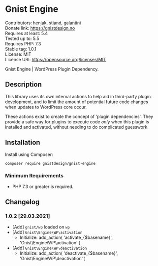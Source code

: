 # Gnist Engine

Contributors: henjak, stiand, galantini  
Donate link: https://gnistdesign.no  
Requires at least: 5.4  
Tested up to: 5.5  
Requires PHP: 7.3  
Stable tag: 1.0.1  
License: MIT  
License URI: https://opensource.org/licenses/MIT  

Gnist Engine | WordPress Plugin Dependency.   

## Description

This library uses its own internal actions to help aid in third-party plugin
development, and to limit the amount of potential future code changes when
updates to WordPress core occur.

These actions exist to create the concept of 'plugin dependencies'. They
provide a safe way for plugins to execute code *only* when this plugin is
installed and activated, without needing to do complicated guesswork.

## Installation

Install using Composer:

`composer require gnistdesign/gnist-engine`

### Minimum Requirements

* PHP 7.3 or greater is required.

## Changelog

### 1.0.2 [29.03.2021]

* [Add] `gnist/wp` loaded on `wp`
* [Add] `Gnist\Engine\WP\activation`
  * Initialize: add_action( 'activate_{$basename}', 'Gnist\Engine\WP\activation' )
* [Add] `Gnist\Engine\WP\deactivation`
  * Initialize: add_action( 'deactivate_{$basename}', 'Gnist\Engine\WP\deactivation' )

